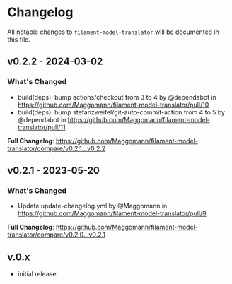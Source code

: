 # Changelog

All notable changes to `filament-model-translator` will be documented in this file.

## v0.2.2 - 2024-03-02

### What's Changed

* build(deps): bump actions/checkout from 3 to 4 by @dependabot in https://github.com/Maggomann/filament-model-translator/pull/10
* build(deps): bump stefanzweifel/git-auto-commit-action from 4 to 5 by @dependabot in https://github.com/Maggomann/filament-model-translator/pull/11

**Full Changelog**: https://github.com/Maggomann/filament-model-translator/compare/v0.2.1...v0.2.2

## v0.2.1 - 2023-05-20

### What's Changed

- Update update-changelog.yml by @Maggomann in https://github.com/Maggomann/filament-model-translator/pull/9

**Full Changelog**: https://github.com/Maggomann/filament-model-translator/compare/v0.2.0...v0.2.1

## v.0.x

- initial release
